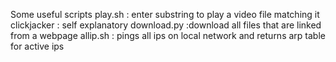 Some useful scripts
play.sh : enter substring to play a video file matching it
clickjacker : self explanatory
download.py :download all files that are linked from a webpage
allip.sh : pings all ips on local network and returns arp table for active ips
